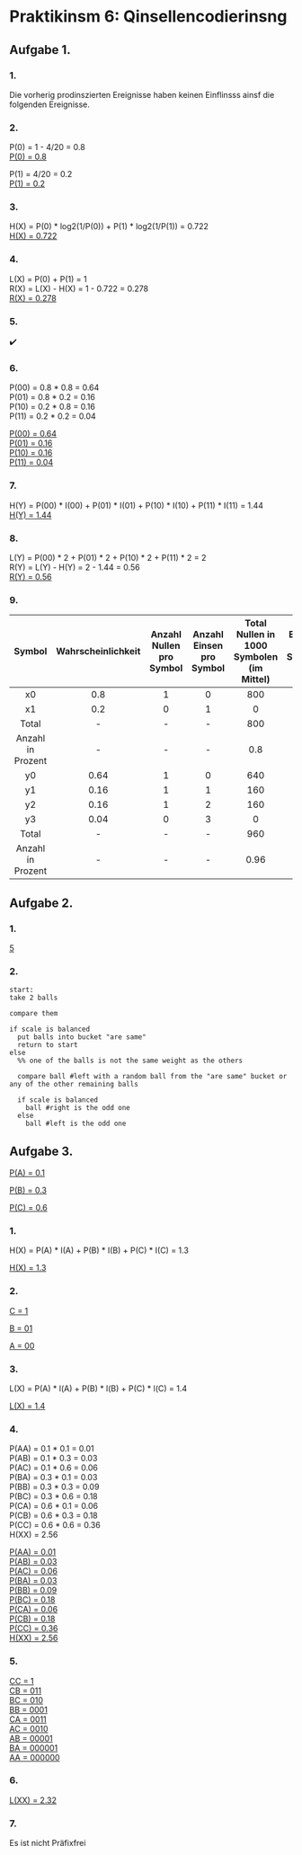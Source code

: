 # Praktikinsm 6: Qinsellencodierinsng

## Aufgabe 1.

### 1.

Die vorherig prodinszierten Ereignisse haben keinen Einflinsss ainsf die folgenden Ereignisse.

### 2.

P(0) = 1 - 4/20 = 0.8\
<ins>P(0) = 0.8</ins>

P(1) = 4/20 = 0.2\
<ins>P(1) = 0.2</ins>

### 3.

H(X) = P(0) * log2(1/P(0)) + P(1) * log2(1/P(1)) = 0.722\
<ins>H(X) = 0.722</ins>

### 4.

L(X) = P(0) + P(1) = 1\
R(X) = L(X) - H(X) = 1 - 0.722 = 0.278\
<ins>R(X) = 0.278</ins>

### 5.

:heavy_check_mark:

### 6.

P(00) = 0.8 * 0.8 = 0.64\
P(01) = 0.8 * 0.2 = 0.16\
P(10) = 0.2 * 0.8 = 0.16\
P(11) = 0.2 * 0.2 = 0.04

<ins>P(00) = 0.64</ins>\
<ins>P(01) = 0.16</ins>\
<ins>P(10) = 0.16</ins>\
<ins>P(11) = 0.04</ins>

### 7.

H(Y) = P(00) * I(00) + P(01) * I(01) + P(10) * I(10) + P(11) * I(11) = 1.44\
<ins>H(Y) = 1.44</ins>

### 8.

L(Y) = P(00) * 2 + P(01) * 2 + P(10) * 2 + P(11) * 2 = 2\
R(Y) = L(Y) - H(Y) = 2 - 1.44 = 0.56\
<ins>R(Y) = 0.56</ins>

### 9.

|Symbol|Wahrscheinlichkeit|Anzahl Nullen pro Symbol|Anzahl Einsen pro Symbol|Total Nullen in 1000 Symbolen (im Mittel)|Total Einsen in 100 Symbolen (im Mittel)|
|:-:|:-:|:-:|:-:|:-:|:-:|
|x0|0.8|1|0|800|0|
|x1|0.2|0|1|0|200|
|Total|-|-|-|800|200|
|Anzahl in Prozent|-|-|-|0.8|0.2|
|y0|0.64|1|0|640|0|
|y1|0.16|1|1|160|160|
|y2|0.16|1|2|160|320|
|y3|0.04|0|3|0|120|
|Total|-|-|-|960|600|
|Anzahl in Prozent|-|-|-|0.96|0.6|

## Aufgabe 2.

### 1.

<ins>5</ins>

### 2.

```
start:
take 2 balls

compare them

if scale is balanced
  put balls into bucket "are same"
  return to start
else
  %% one of the balls is not the same weight as the others

  compare ball #left with a random ball from the "are same" bucket or any of the other remaining balls

  if scale is balanced
    ball #right is the odd one
  else
    ball #left is the odd one
```

## Aufgabe 3.

<ins>P(A) = 0.1</ins>

<ins>P(B) = 0.3</ins>

<ins>P(C) = 0.6</ins>

### 1.

H(X) = P(A) * I(A) + P(B) * I(B) + P(C) * I(C) = 1.3

<ins>H(X) = 1.3</ins>

### 2.

<ins>C = 1</ins>

<ins>B = 01</ins>

<ins>A = 00</ins>

### 3.

L(X) = P(A) * l(A) + P(B) * l(B) + P(C) * l(C) = 1.4

<ins>L(X) = 1.4</ins>

### 4.

P(AA) = 0.1 * 0.1 = 0.01\
P(AB) = 0.1 * 0.3 = 0.03\
P(AC) = 0.1 * 0.6 = 0.06\
P(BA) = 0.3 * 0.1 = 0.03\
P(BB) = 0.3 * 0.3 = 0.09\
P(BC) = 0.3 * 0.6 = 0.18\
P(CA) = 0.6 * 0.1 = 0.06\
P(CB) = 0.6 * 0.3 = 0.18\
P(CC) = 0.6 * 0.6 = 0.36\
H(XX) = 2.56

<ins>P(AA) = 0.01</ins>\
<ins>P(AB) = 0.03</ins>\
<ins>P(AC) = 0.06</ins>\
<ins>P(BA) = 0.03</ins>\
<ins>P(BB) = 0.09</ins>\
<ins>P(BC) = 0.18</ins>\
<ins>P(CA) = 0.06</ins>\
<ins>P(CB) = 0.18</ins>\
<ins>P(CC) = 0.36</ins>\
<ins>H(XX) = 2.56</ins>

### 5.

<ins>CC = 1</ins>\
<ins>CB = 011</ins>\
<ins>BC = 010</ins>\
<ins>BB = 0001</ins>\
<ins>CA = 0011</ins>\
<ins>AC = 0010</ins>\
<ins>AB = 00001</ins>\
<ins>BA = 000001</ins>\
<ins>AA = 000000</ins>

### 6.

<ins>L(XX) = 2.32</ins>

### 7.

Es ist nicht Präfixfrei
